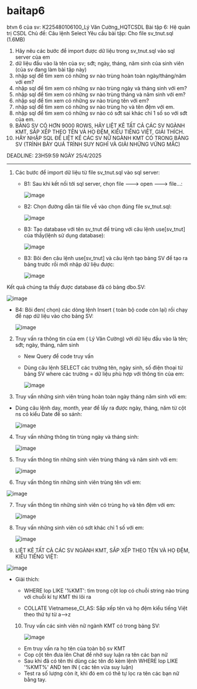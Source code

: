 # baitap6
btvn 6 của sv: K225480106100_Lý Văn Cường_HQTCSDL
Bài tập 6: Hệ quản trị CSDL
Chủ đề: Câu lệnh Select
Yêu cầu bài tập: 
Cho file sv_tnut.sql (1.6MB)
1. Hãy nêu các bước để import được dữ liệu trong sv_tnut.sql vào sql server của em
2. dữ liệu đầu vào là tên của sv; sđt; ngày, tháng, năm sinh của sinh viên (của sv đang làm bài tập này)
3. nhập sql để tìm xem có những sv nào trùng hoàn toàn ngày/tháng/năm với em?
4. nhập sql để tìm xem có những sv nào trùng ngày và tháng sinh với em?
5. nhập sql để tìm xem có những sv nào trùng tháng và năm sinh với em?
6. nhập sql để tìm xem có những sv nào trùng tên với em?
7. nhập sql để tìm xem có những sv nào trùng họ và tên đệm với em.
8. nhập sql để tìm xem có những sv nào có sđt sai khác chỉ 1 số so với sđt của em.
9. BẢNG SV CÓ HƠN 9000 ROWS, HÃY LIỆT KÊ TẤT CẢ CÁC SV NGÀNH KMT, SẮP XẾP THEO TÊN VÀ HỌ ĐỆM, KIỂU TIẾNG  VIỆT, GIẢI THÍCH.
10. HÃY NHẬP SQL ĐỂ LIỆT KÊ CÁC SV NỮ NGÀNH KMT CÓ TRONG BẢNG SV (TRÌNH BÀY QUÁ TRÌNH SUY NGHĨ VÀ GIẢI NHỮNG VỨNG MẮC)

DEADLINE: 23H59:59 NGÀY 25/4/2025

-------------------------------------------------------------------------------------------------------------
1. Các bước để import dữ liệu từ file sv_tnut.sql vào sql server:
   - B1: Sau khi kết nối tới sql server, chọn file ---> open ---> file...:
  
     ![image](https://github.com/user-attachments/assets/b8a1aa33-bb44-4218-b04c-dcd90ec814cc)

   - B2: Chọn đường dẫn tải file về vào chọn đúng file sv_tnut.sql:
  
     ![image](https://github.com/user-attachments/assets/1f997b65-6da6-48c2-bd7b-dd4de924ad46)

   - B3: Tạo database với tên sv_tnut để trùng với câu lệnh use[sv_tnut] của thầy(lệnh sử dụng database):
  
     ![image](https://github.com/user-attachments/assets/c69a7d35-a2b6-4c23-9300-af1cc7ae102e)

   - B3: Bôi đen câu lệnh use[sv_tnut] và câu lệnh tạo bảng SV để tạo ra bảng trước rồi mới nhập dữ liệu được:
  
     ![image](https://github.com/user-attachments/assets/08f0b4c9-9f88-44e6-a720-022cea05120f)
     
  Kết quả chúng ta thấy được database đã có bảng dbo.SV:

![image](https://github.com/user-attachments/assets/ee750f21-1f64-4414-9a48-421ed50ddf35)


   - B4: Bôi đen( chọn) các dòng lệnh Insert ( toàn bộ code còn lại) rồi chạy để nạp dữ liệu vào cho bảng SV:

     ![image](https://github.com/user-attachments/assets/f67530ba-3e88-42c9-97e3-f29a4c8685b9)


2. Truy vấn ra thông tin của em ( Lý Văn Cường) với dữ liệu đầu vào là tên; sđt; ngày, tháng, năm sinh

   - New Query để code truy vấn
   - Dùng câu lệnh SELECT các trường tên, ngày sinh, số điện thoại từ bảng SV where các trường = dữ liệu phù hợp với thông tin của em:
  
     ![image](https://github.com/user-attachments/assets/ff24dc2a-375b-4de0-b30e-444f9091f1e6)


3. Truy vấn những sinh viên trùng hoàn toàn ngày tháng năm sinh với em:

- Dùng câu lệnh day, month, year để lấy ra được ngày, tháng, năm từ cột ns có kiểu Date để so sánh:

  ![image](https://github.com/user-attachments/assets/40286e22-e267-44f6-aa4b-7972a4ea8c8b)

4. Truy vấn những thông tin trùng ngày và tháng sinh:

   ![image](https://github.com/user-attachments/assets/0e326bf6-c62c-4780-82fa-03d0b6a1fe78)

5. Truy vấn thông tin những sinh viên trùng tháng và năm sinh với em:

   ![image](https://github.com/user-attachments/assets/c41419fa-5e25-4c1e-b44d-b1eaa30db104)

6. Truy vấn thông tin những sinh viên trùng tên với em:

  ![image](https://github.com/user-attachments/assets/90a02e14-6878-48a6-9d43-de3ce2595fe4)

7. Truy vấn thông tin những sinh viên có trùng họ và tên đệm với em:

   ![image](https://github.com/user-attachments/assets/e1a46622-dac9-4b0f-8845-aa2e2164fba9)

8. Truy vấn những sinh viên có sdt khác chỉ 1 số với em:

   ![image](https://github.com/user-attachments/assets/6fe7e731-0afb-4b35-aebb-5169fc54b938)

9. LIỆT KÊ TẤT CẢ CÁC SV NGÀNH KMT, SẮP XẾP THEO TÊN VÀ HỌ ĐỆM, KIỂU TIẾNG  VIỆT:

![image](https://github.com/user-attachments/assets/a57ead19-9b39-4f09-8981-57ca434b9c61)

- Giải thích:

  + WHERE lop LIKE '%KMT': tìm trong cột lop có chuỗi string nào trùng với chuỗi kí tự KMT thì lôi ra
 
  + COLLATE Vietnamese_CI_AS: Sắp xếp tên và họ đệm kiểu tiếng Việt theo thứ tự từ a-->z
 
  10. Truy vấn các sinh viên nữ ngành KMT có trong bảng SV:
 
      ![image](https://github.com/user-attachments/assets/14309c53-a7bf-47ca-89ac-6ca9e344c074)

  - Em truy vấn ra họ tên của toàn bộ sv KMT
  - Cop cột tên đưa lên Chat để nhờ suy luận ra tên các bạn nữ
  - Sau khi đã có tên thì dùng các tên đó kèm lệnh WHERE lop LIKE '%KMT%' AND ten IN ( các tên vừa suy luận)
  - Test ra số lượng còn ít, khi đó em có thê tự lọc ra tên các bạn nữ bằng tay.

 
      









